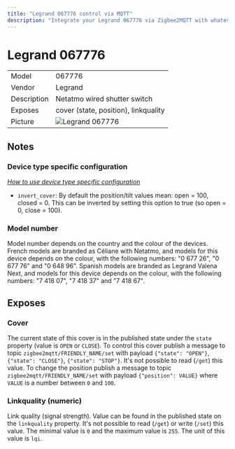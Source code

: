 ```yaml
---
title: "Legrand 067776 control via MQTT"
description: "Integrate your Legrand 067776 via Zigbee2MQTT with whatever smart home infrastructure you are using without the vendors bridge or gateway."
---
```


<!-- !!!! -->
<!-- ATTENTION: This file is auto-generated through docgen! -->
<!-- You can only edit the "## Notes"-Section. -->
<!-- !!!! -->

# Legrand 067776

|     |     |
|-----|-----|
| Model | 067776  |
| Vendor  | Legrand  |
| Description | Netatmo wired shutter switch |
| Exposes | cover (state, position), linkquality |
| Picture | ![Legrand 067776](https://psi-4ward.github.io/zigbee2mqtt-docs/images/devices/067776.jpg) |


## Notes

### Device type specific configuration
*[How to use device type specific configuration](../guide/configuration/#device-specific-configuration)*

* `invert_cover`: By default the position/tilt values mean: open = 100, closed = 0. This can be inverted by setting this option to true (so open = 0, close = 100).


### Model number
Model number depends on the country and the colour of the devices.
French models are branded as Céliane with Netatmo, and models for this device depends on the colour, with the following numbers: "0 677 26", "0 677 76" and "0 648 96".
Spanish models are branded as Legrand Valena Next, and models for this device depends on the colour, with the following numbers: "7 418 07", "7 418 37" and "7 418 67".



## Exposes

### Cover 
The current state of this cover is in the published state under the `state` property (value is `OPEN` or `CLOSE`).
To control this cover publish a message to topic `zigbee2mqtt/FRIENDLY_NAME/set` with payload `{"state": "OPEN"}`, `{"state": "CLOSE"}`, `{"state": "STOP"}`.
It's not possible to read (`/get`) this value.
To change the position publish a message to topic `zigbee2mqtt/FRIENDLY_NAME/set` with payload `{"position": VALUE}` where `VALUE` is a number between `0` and `100`.

### Linkquality (numeric)
Link quality (signal strength).
Value can be found in the published state on the `linkquality` property.
It's not possible to read (`/get`) or write (`/set`) this value.
The minimal value is `0` and the maximum value is `255`.
The unit of this value is `lqi`.

